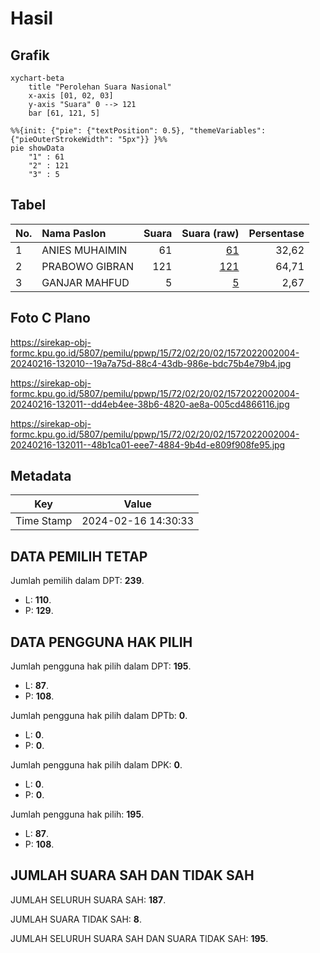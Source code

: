 # Hasil

## Grafik

```mermaid
xychart-beta
    title "Perolehan Suara Nasional"
    x-axis [01, 02, 03]
    y-axis "Suara" 0 --> 121
    bar [61, 121, 5]
```

```mermaid
%%{init: {"pie": {"textPosition": 0.5}, "themeVariables": {"pieOuterStrokeWidth": "5px"}} }%%
pie showData
    "1" : 61
    "2" : 121
    "3" : 5
```

## Tabel

| No. | Nama Paslon    | Suara | Suara (raw) | Persentase |
|:--- |:-------------- | -----:| -----------:| ----------:|
| 1   | ANIES MUHAIMIN | 61    | [61][p-1]   | 32,62      |
| 2   | PRABOWO GIBRAN | 121   | [121][p-2]  | 64,71      |
| 3   | GANJAR MAHFUD  | 5     | [5][p-3]    | 2,67       |


[p-1]: https://github.com/gigit-pemilu/pemilu-2024/blob/main/pilpres/hitung-suara/sub/15-jambi/sub/72-kota-sungai-penuh/sub/02-pesisir-bukit/sub/2002-koto-keras/sub/004-tps/sub/paslon-1.txt
[p-2]: https://github.com/gigit-pemilu/pemilu-2024/blob/main/pilpres/hitung-suara/sub/15-jambi/sub/72-kota-sungai-penuh/sub/02-pesisir-bukit/sub/2002-koto-keras/sub/004-tps/sub/paslon-2.txt
[p-3]: https://github.com/gigit-pemilu/pemilu-2024/blob/main/pilpres/hitung-suara/sub/15-jambi/sub/72-kota-sungai-penuh/sub/02-pesisir-bukit/sub/2002-koto-keras/sub/004-tps/sub/paslon-3.txt

## Foto C Plano

https://sirekap-obj-formc.kpu.go.id/5807/pemilu/ppwp/15/72/02/20/02/1572022002004-20240216-132010--19a7a75d-88c4-43db-986e-bdc75b4e79b4.jpg

https://sirekap-obj-formc.kpu.go.id/5807/pemilu/ppwp/15/72/02/20/02/1572022002004-20240216-132011--dd4eb4ee-38b6-4820-ae8a-005cd4866116.jpg

https://sirekap-obj-formc.kpu.go.id/5807/pemilu/ppwp/15/72/02/20/02/1572022002004-20240216-132011--48b1ca01-eee7-4884-9b4d-e809f908fe95.jpg


## Metadata

| Key        | Value               |
| ---------- | ------------------- |
| Time Stamp | 2024-02-16 14:30:33 |


## DATA PEMILIH TETAP

Jumlah pemilih dalam DPT: **239**.
 * L: **110**.
 * P: **129**.

## DATA PENGGUNA HAK PILIH

Jumlah pengguna hak pilih dalam DPT: **195**.
 * L: **87**.
 * P: **108**.

Jumlah pengguna hak pilih dalam DPTb: **0**.
 * L: **0**.
 * P: **0**.

Jumlah pengguna hak pilih dalam DPK: **0**.
 * L: **0**.
 * P: **0**.

Jumlah pengguna hak pilih: **195**.
 * L: **87**.
 * P: **108**.

## JUMLAH SUARA SAH DAN TIDAK SAH

JUMLAH SELURUH SUARA SAH: **187**.

JUMLAH SUARA TIDAK SAH: **8**.

JUMLAH SELURUH SUARA SAH DAN SUARA TIDAK SAH: **195**.


